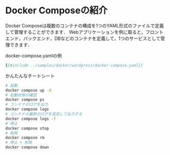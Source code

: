 # Docker Composeの紹介

Docker Composeは複数のコンテナの構成を1つのYAML形式のファイルで定義して管理することができます．
Webアプリケーションを例に取ると，フロントエンド，バックエンド，DBなどのコンテナを定義して，1つのサービスとして管理できます．

docker-compose.yamlの例

```yaml
{{#include ../samples/docker/wordpress/docker-compose.yaml}}
```

かんたんなチートシート
```bash
# 起動
docker compose up -d
# 起動状態の確認
docker compose ps
# コンテナのログを出力
docker compose logs
# コンテナの最新のログを追従して出力する
docker compose logs -f
# 停止
docker compose stop
# 削除
docker compose rm
# 停止 + 削除
docker compose down
```


